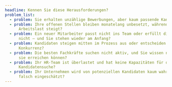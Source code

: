 ```yaml
---
headline: Kennen Sie diese Herausforderungen?
problem_list:
  - problem: Sie erhalten unzählige Bewerbungen, aber kaum passende Kandidaten?
  - problem: Ihre offenen Stellen bleiben monatelang unbesetzt, während die
      Arbeitslast steigt?
  - problem: Ein neuer Mitarbeiter passt nicht ins Team oder erfüllt die Erwartungen
      nicht – und Sie stehen wieder am Anfang?
  - problem: Kandidaten steigen mitten im Prozess aus oder entscheiden sich für die
      Konkurrenz?
  - problem: Die besten Fachkräfte suchen nicht aktiv, und Sie wissen nicht, wie Sie
      sie erreichen können?
  - problem: Ihr HR-Team ist überlastet und hat keine Kapazitäten für die gezielte
      Kandidatensuche?
  - problem: Ihr Unternehmen wird von potenziellen Kandidaten kaum wahrgenommen oder
      falsch eingeschätzt?
---
```

